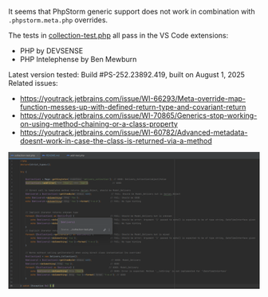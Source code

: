It seems that PhpStorm generic support does not work in combination with `.phpstorm.meta.php` overrides.

The tests in [collection-test.php](collection-test.php) all pass in the VS Code extensions:
- PHP by DEVSENSE
- PHP Intelephense by Ben Mewburn

Latest version tested: Build #PS-252.23892.419, built on August 1, 2025
Related issues:

- https://youtrack.jetbrains.com/issue/WI-66293/Meta-override-map-function-messes-up-with-defined-return-type-and-covariant-return
- https://youtrack.jetbrains.com/issue/WI-70865/Generics-stop-working-on-using-method-chaining-or-a-class-property
- https://youtrack.jetbrains.com/issue/WI-60782/Advanced-metadata-doesnt-work-in-case-the-class-is-returned-via-a-method

![screenshot](./screenshot2.png)